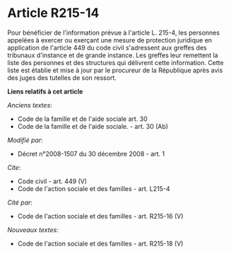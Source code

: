 # Article R215-14

Pour bénéficier de l'information prévue à l'article L. 215-4, les personnes appelées à exercer ou exerçant une mesure de
protection juridique en application de l'article 449 du code civil s'adressent aux greffes des tribunaux d'instance et de
grande instance. Les greffes leur remettent la liste des personnes et des structures qui délivrent cette information. Cette
liste est établie et mise à jour par le procureur de la République après avis des juges des tutelles de son ressort.

**Liens relatifs à cet article**

_Anciens textes_:

  - Code de la famille et de l'aide sociale art. 30
  - Code de la famille et de l'aide sociale. - art. 30 (Ab)

_Modifié par_:

  - Décret n°2008-1507 du 30 décembre 2008 - art. 1

_Cite_:

  - Code civil - art. 449 (V)
  - Code de l'action sociale et des familles - art. L215-4

_Cité par_:

  - Code de l'action sociale et des familles - art. R215-16 (V)

_Nouveaux textes_:

  - Code de l'action sociale et des familles - art. R215-18 (V)
